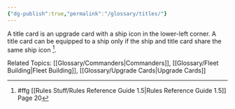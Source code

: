 ```yaml
---
{"dg-publish":true,"permalink":"/glossary/titles/"}
---
```


A title card is an upgrade card with a ship icon in the lower-left corner. A title card can be equipped to a ship only if the ship and title card share the same ship icon [^1].

Related Topics: [[Glossary/Commanders\|Commanders]], [[Glossary/Fleet Building\|Fleet Building]], [[Glossary/Upgrade Cards\|Upgrade Cards]]

[^1]: #ffg [[Rules Stuff/Rules Reference Guide 1.5\|Rules Reference Guide 1.5]] Page 20
